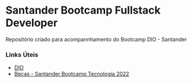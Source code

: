 # Santander Bootcamp Fullstack Developer
Repositório criado para acompannhamento do Bootcamp DIO - Santander


### Links Úteis
- [DIO](https://www.dio.me/)
- [Becas - Santander Bootcamp Tecnologia 2022](https://app.becas-santander.com/pt-BR/program/bolsas-santander-tecnologia-santander-bootcamp-2022)
